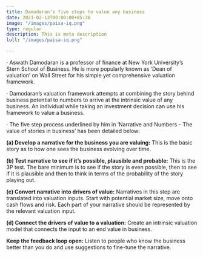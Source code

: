 ```yaml
---
title: Damodaran’s five steps to value any business
date: 2021-02-13T00:00:00+05:30
image: "/images/paisa-iq.png"
type: regular
description: This is meta description
lull: "/images/paisa-iq.png"

---
```

· Aswath Damodaran is a professor of finance at New York University’s Stern School of Business. He is more popularly known as ‘Dean of valuation’ on Wall Street for his simple yet comprehensive valuation framework.

· Damodaran’s valuation framework attempts at combining the story behind business potential to numbers to arrive at the intrinsic value of any business. An individual while taking an investment decision can use his framework to value a business.

· The five step process underlined by him in ‘Narrative and Numbers – The value of stories in business’ has been detailed below:

**(a) Develop a narrative for the business you are valuing:** This is the basic story as to how one sees the business evolving over time.

**(b) Test narrative to see if it’s possible, plausible and probable:** This is the 3P test. The bare minimum is to see if the story is even possible, then to see if it is plausible and then to think in terms of the probability of the story playing out.

**(c) Convert narrative into drivers of value:** Narratives in this step are translated into valuation inputs. Start with potential market size, move onto cash flows and risk. Each part of your narrative should be represented by the relevant valuation input.

**(d) Connect the drivers of value to a valuation:** Create an intrinsic valuation model that connects the input to an end value in business.

**Keep the feedback loop open:** Listen to people who know the business better than you do and use suggestions to fine-tune the narrative.